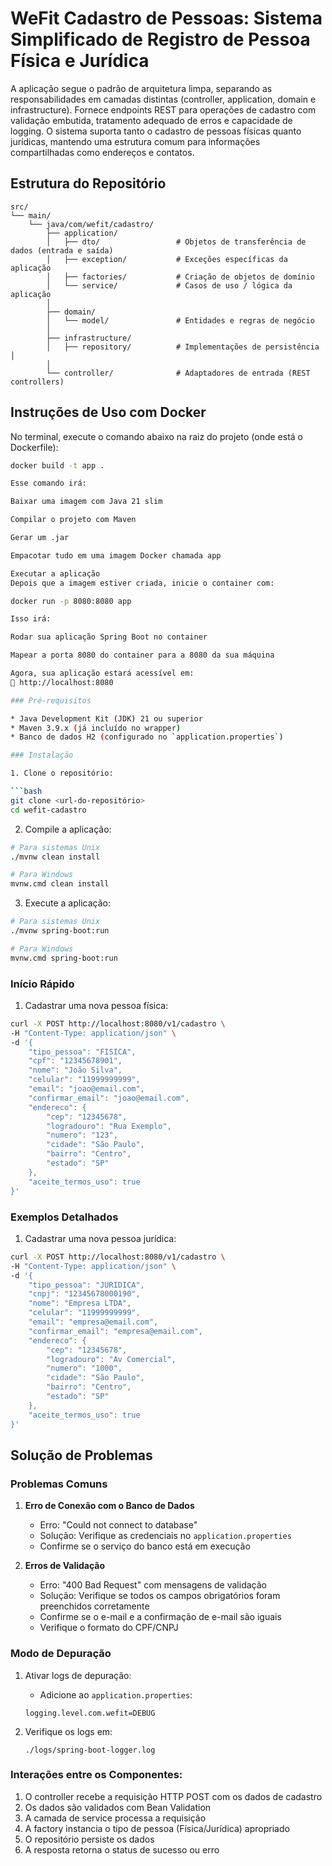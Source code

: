 # WeFit Cadastro de Pessoas: Sistema Simplificado de Registro de Pessoa Física e Jurídica

A aplicação segue o padrão de arquitetura limpa, separando as responsabilidades em camadas distintas (controller, application, domain e infrastructure). Fornece endpoints REST para operações de cadastro com validação embutida, tratamento adequado de erros e capacidade de logging. O sistema suporta tanto o cadastro de pessoas físicas quanto jurídicas, mantendo uma estrutura comum para informações compartilhadas como endereços e contatos.

## Estrutura do Repositório

```
src/
└── main/
    └── java/com/wefit/cadastro/
        ├── application/
        │   ├── dto/                 # Objetos de transferência de dados (entrada e saída)
        │   ├── exception/           # Exceções específicas da aplicação
        │   ├── factories/           # Criação de objetos de domínio
        │   └── service/             # Casos de uso / lógica da aplicação
        │
        ├── domain/
        │   └── model/               # Entidades e regras de negócio
        │
        ├── infrastructure/
        │   ├── repository/          # Implementações de persistência        │                
        │
        └── controller/              # Adaptadores de entrada (REST controllers)

```

## Instruções de Uso com Docker
No terminal, execute o comando abaixo na raiz do projeto (onde está o Dockerfile):

```bash
docker build -t app .

Esse comando irá:

Baixar uma imagem com Java 21 slim

Compilar o projeto com Maven

Gerar um .jar

Empacotar tudo em uma imagem Docker chamada app

Executar a aplicação
Depois que a imagem estiver criada, inicie o container com:

docker run -p 8080:8080 app

Isso irá:

Rodar sua aplicação Spring Boot no container

Mapear a porta 8080 do container para a 8080 da sua máquina

Agora, sua aplicação estará acessível em:
📍 http://localhost:8080

### Pré-requisitos

* Java Development Kit (JDK) 21 ou superior
* Maven 3.9.x (já incluído no wrapper)
* Banco de dados H2 (configurado no `application.properties`)

### Instalação

1. Clone o repositório:

```bash
git clone <url-do-repositório>
cd wefit-cadastro
```

2. Compile a aplicação:

```bash
# Para sistemas Unix
./mvnw clean install

# Para Windows
mvnw.cmd clean install
```

3. Execute a aplicação:

```bash
# Para sistemas Unix
./mvnw spring-boot:run

# Para Windows
mvnw.cmd spring-boot:run
```

### Início Rápido

1. Cadastrar uma nova pessoa física:

```bash
curl -X POST http://localhost:8080/v1/cadastro \
-H "Content-Type: application/json" \
-d '{
    "tipo_pessoa": "FISICA",
    "cpf": "12345678901",
    "nome": "João Silva",
    "celular": "11999999999",
    "email": "joao@email.com",
    "confirmar_email": "joao@email.com",
    "endereco": {
        "cep": "12345678",
        "logradouro": "Rua Exemplo",
        "numero": "123",
        "cidade": "São Paulo",
        "bairro": "Centro",
        "estado": "SP"
    },
    "aceite_termos_uso": true
}'
```

### Exemplos Detalhados

1. Cadastrar uma nova pessoa jurídica:

```bash
curl -X POST http://localhost:8080/v1/cadastro \
-H "Content-Type: application/json" \
-d '{
    "tipo_pessoa": "JURIDICA",
    "cnpj": "12345678000190",
    "nome": "Empresa LTDA",
    "celular": "11999999999",
    "email": "empresa@email.com",
    "confirmar_email": "empresa@email.com",
    "endereco": {
        "cep": "12345678",
        "logradouro": "Av Comercial",
        "numero": "1000",
        "cidade": "São Paulo",
        "bairro": "Centro",
        "estado": "SP"
    },
    "aceite_termos_uso": true
}'
```

## Solução de Problemas

### Problemas Comuns

1. **Erro de Conexão com o Banco de Dados**

   * Erro: "Could not connect to database"
   * Solução: Verifique as credenciais no `application.properties`
   * Confirme se o serviço do banco está em execução

2. **Erros de Validação**

   * Erro: "400 Bad Request" com mensagens de validação
   * Solução: Verifique se todos os campos obrigatórios foram preenchidos corretamente
   * Confirme se o e-mail e a confirmação de e-mail são iguais
   * Verifique o formato do CPF/CNPJ

### Modo de Depuração

1. Ativar logs de depuração:

   * Adicione ao `application.properties`:

   ```properties
   logging.level.com.wefit=DEBUG
   ```

2. Verifique os logs em:

   ```
   ./logs/spring-boot-logger.log
   ```


### Interações entre os Componentes:

1. O controller recebe a requisição HTTP POST com os dados de cadastro
2. Os dados são validados com Bean Validation
3. A camada de service processa a requisição
4. A factory instancia o tipo de pessoa (Física/Jurídica) apropriado
5. O repositório persiste os dados
6. A resposta retorna o status de sucesso ou erro
